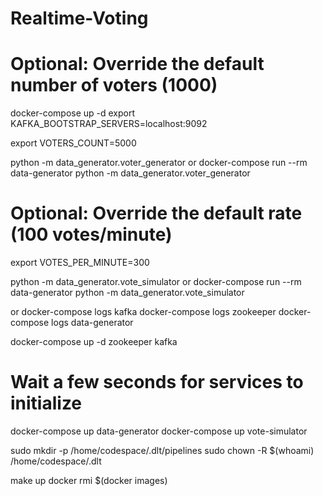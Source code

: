 # Realtime-Voting

# Optional: Override the default number of voters (1000)
docker-compose up -d
export KAFKA_BOOTSTRAP_SERVERS=localhost:9092

export VOTERS_COUNT=5000

python -m data_generator.voter_generator or docker-compose run --rm data-generator python -m data_generator.voter_generator

# Optional: Override the default rate (100 votes/minute)
export VOTES_PER_MINUTE=300

python -m data_generator.vote_simulator or docker-compose run --rm data-generator python -m data_generator.vote_simulator


or
docker-compose logs kafka
docker-compose logs zookeeper
docker-compose logs data-generator

docker-compose up -d zookeeper kafka
# Wait a few seconds for services to initialize
docker-compose up data-generator
docker-compose up vote-simulator

sudo mkdir -p /home/codespace/.dlt/pipelines
sudo chown -R $(whoami) /home/codespace/.dlt

make up
docker rmi $(docker images)